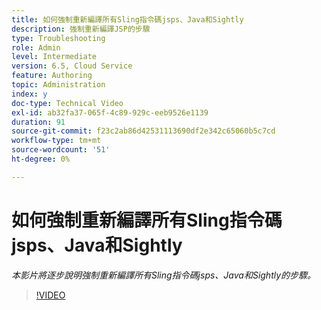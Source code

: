 ```yaml
---
title: 如何強制重新編譯所有Sling指令碼jsps、Java和Sightly
description: 強制重新編譯JSP的步驟
type: Troubleshooting
role: Admin
level: Intermediate
version: 6.5, Cloud Service
feature: Authoring
topic: Administration
index: y
doc-type: Technical Video
exl-id: ab32fa37-065f-4c89-929c-eeb9526e1139
duration: 91
source-git-commit: f23c2ab86d42531113690df2e342c65060b5c7cd
workflow-type: tm+mt
source-wordcount: '51'
ht-degree: 0%

---
```


# 如何強制重新編譯所有Sling指令碼jsps、Java和Sightly

*本影片將逐步說明強制重新編譯所有Sling指令碼jsps、Java和Sightly的步驟。*

>[!VIDEO](https://video.tv.adobe.com/v/335464?quality=12&learn=on)
